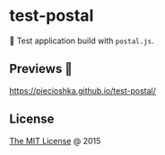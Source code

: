 # test-postal

📒 Test application build with `postal.js`.

## Previews 🎉

<https://piecioshka.github.io/test-postal/>

## License

[The MIT License](https://piecioshka.mit-license.org) @ 2015
